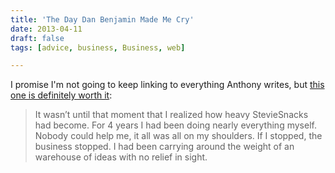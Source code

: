 ```yaml
---
title: 'The Day Dan Benjamin Made Me Cry'
date: 2013-04-11
draft: false
tags: [advice, business, Business, web]

---
```


I promise I'm not going to keep linking to everything Anthony writes, but [this one is definitely worth it](http://guitarteacher20.com/blog/2013/4/9/the-day-dan-benjamin-made-me-cry):

> It wasn’t until that moment that I realized how heavy StevieSnacks had become. For 4 years I had been doing nearly everything myself. Nobody could help me, it all was all on my shoulders. If I stopped, the business stopped. I had been carrying around the weight of an warehouse of ideas with no relief in sight.